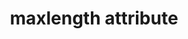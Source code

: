 ---
{
  "title": "maxlength attribute",
  "description": "The min and max attributes indicate the allowed range of values for the element.",
  "category": "html",
  "keywords": [
    "maxlength attribute"
  ],
  "last_test_date": "2020-04-03",
  "test_results_url": "https://a11ysupport.io/tech/html/maxlength_attribute",
  "test_url": "https://a11ysupport.io/tech/html/maxlength_attribute",
  "notes_by_num": {
    "1": "Didn't convey the maximum length when navigating to an input",
    "2": "Didn't convey when the maximum length is reached"
  },
  "stats": {
    "dragon_win": {
      "chrome": {
        "80": "y"
      }
    },
    "jaws": {
      "chrome": {
        "80": "n #1 #2"
      },
      "ie": {
        "11": "n #1 #2"
      },
      "firefox": {
        "74": "n #1 #2"
      }
    },
    "narrator": {
      "edge": {
        "44": "n #1 #2"
      }
    },
    "nvda": {
      "chrome": {
        "80": "n #1 #2"
      },
      "firefox": {
        "74": "n #1 #2"
      }
    },
    "talkback": {
      "and_chr": {
        "80": "n #1 #2"
      }
    },
    "va_and": {
      "and_chr": {
        "80": "y"
      }
    },
    "vo_ios": {
      "ios_saf": {
        "13.4": "n #1 #2"
      }
    },
    "vo_macos": {
      "safari": {
        "13.1": "a #1"
      }
    },
    "orca": {
      "firefox": {
        "74": "n #1 #2"
      }
    },
    "vc_ios": {
      "ios_saf": {
        "13.4": "y"
      }
    },
    "vc_macos": {
      "safari": {
        "13.1": "y"
      }
    },
    "wsr": {
      "chrome": {
        "80": "y"
      }
    }
  },
  "links": {
    "WHATWG HTML spec for the minlength and maxlength attributes": "https://html.spec.whatwg.org/multipage/input.html#the-maxlength-and-minlength-attributes",
    "HTML AAM for the maxlength attribute": "https://w3c.github.io/html-aam/#att-maxlength",
    "HTML AAM for the minlength attribute": "https://w3c.github.io/html-aam/#att-minlength"
  }
}
---